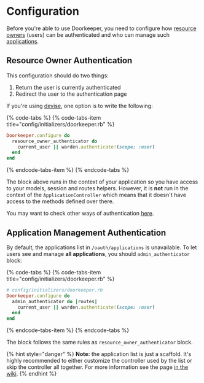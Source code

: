 # Configuration

Before you're able to use Doorkeeper, you need to configure how [resource owners](../concepts/resource-owner.md) \(users\) can be authenticated and who can manage such [applications](../concepts/application.md).

## Resource Owner Authentication

This configuration should do two things:

1. Return the user is currently authenticated
2. Redirect the user to the authentication page

If you're using [devise](https://github.com/plataformatec/devise), one option is to write the following:

{% code-tabs %}
{% code-tabs-item title="config/initializers/doorkeeper.rb" %}
```ruby
Doorkeeper.configure do
  resource_owner_authenticator do
    current_user || warden.authenticate!(scope: :user)
  end
end
```
{% endcode-tabs-item %}
{% endcode-tabs %}

The block above runs in the context of your application so you have access to your models, session and routes helpers. However, it is **not** run in the context of the `ApplicationController` which means that it doesn't have access to the methods defined over there.

You may want to check other ways of authentication [here](https://github.com/doorkeeper-gem/doorkeeper/wiki/Authenticating-using-Clearance-or-DIY).

## Application Management Authentication

By default, the applications list in `/oauth/applications` is unavailable. To let users see and manage **all applications**, you should `admin_authenticator` block:

{% code-tabs %}
{% code-tabs-item title="config/initializers/doorkeeper.rb" %}
```ruby
# config/initializers/doorkeeper.rb
Doorkeeper.configure do
  admin_authenticator do |routes|
    current_user || warden.authenticate!(scope: :user)
  end
end
```
{% endcode-tabs-item %}
{% endcode-tabs %}

The block follows the same rules as `resource_owner_authenticator` block.

{% hint style="danger" %}
**Note:** the application list is just a scaffold. It's highly recommended to either customize the controller used by the list or skip the controller all together. For more information see the page [in the wiki](https://github.com/doorkeeper-gem/doorkeeper/wiki/Customizing-routes).
{% endhint %}



